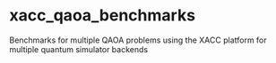 # xacc_qaoa_benchmarks
Benchmarks for multiple QAOA problems using the XACC platform for multiple quantum simulator backends
